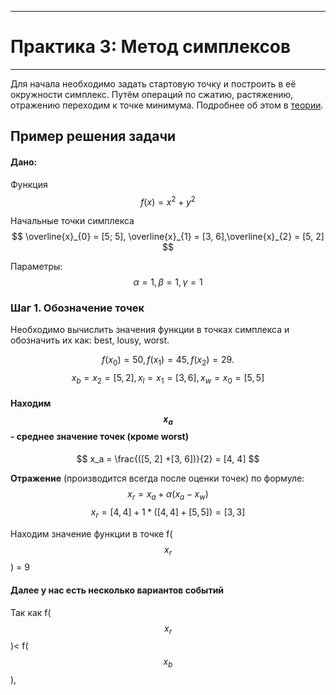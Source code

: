 ___
# Практика 3: Метод симплексов
___
Для начала необходимо задать стартовую точку и построить в её окружности симплекс. Путём операций по сжатию, растяжению, отражению переходим к точке минимума. Подробнее об этом в [теории](14.md).

## Пример решения задачи

#### Дано: 

Функция $$ f(x) = x^2+y^2$$ 

Начальные точки симплекса  
$$
\overline{x}_{0} = [5; 5], \overline{x}_{1} = [3, 6],\overline{x}_{2} = [5, 2]
$$

Параметры: 
$$
\alpha = 1,\beta = 1,\gamma = 1
$$

### Шаг 1. Обозначение точек
Необходимо вычислить значения функции в точках симплекса и обозначить их как: best, lousy, worst.

$$
f(x_0) = 50, f(x_1) = 45, f(x_2) = 29.
$$
$$
x_b = x_2 = [5, 2],  x_l = x_1 = [3, 6], x_w = x_0 = [5, 5]
$$

#### Находим $$x_a$$ - среднее значение точек (кроме worst) 
$$
x_a = \frac{([5, 2] +[3, 6])}{2} = [4, 4]
$$

**Отражение** (производится всегда после оценки точек) по формуле: 
$$
x_r = x_a + \alpha(x_a - x_w)
$$
$$
x_r = [4, 4] + 1*([4, 4]+[5, 5]) = [3, 3]
$$

Находим значение функции в точке f($$x_r$$) = 9

#### Далее у нас есть несколько вариантов событий
Так как f($$x_r$$)< f($$x_b$$), 
